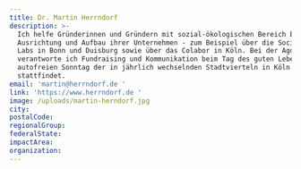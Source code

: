 ```yaml
---
title: Dr. Martin Herrndorf
description: >-
  Ich helfe Gründerinnen und Gründern mit sozial-ökologischen Bereich bei
  Ausrichtung und Aufbau ihrer Unternehmen - zum Beispiel über die Social Impact
  Labs in Bonn und Duisburg sowie über das Colabor in Köln. Bei der Agora Köln
  verantworte ich Fundraising und Kommunikation beim Tag des guten Lebens, einem
  autofreien Sonntag der in jährlich wechselnden Stadtvierteln in Köln
  stattfindet.  
email: 'martin@herrndorf.de '
link: 'https://www.herrndorf.de '
image: /uploads/martin-herndorf.jpg
city:
postalCode:
regionalGroup:
federalState:
impactArea:
organization:
---
```


